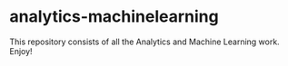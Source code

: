 # analytics-machinelearning
This repository consists of all the Analytics and Machine Learning work. Enjoy!
